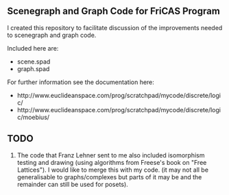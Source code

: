 Scenegraph and Graph Code for FriCAS Program
-------------------------------------------
I created this repository to facilitate discussion of the improvements needed to scenegraph and graph code.

Included here are:

<ul>
  <li>scene.spad</li>
  <li>graph.spad</li>
</ul>

For further information see the documentation here:<ul>
  <li>http://www.euclideanspace.com/prog/scratchpad/mycode/discrete/logic/</li>
  <li>http://www.euclideanspace.com/prog/scratchpad/mycode/discrete/logic/moebius/</li>
</ul>

TODO
----
1) The code that Franz Lehner sent to me also included isomorphism testing and drawing (using algorithms from Freese's book on "Free Lattices"). I would like to merge this with my code. (it may not all be generalisable to graphs/complexes but parts of it may be and the remainder can still be used for posets).
